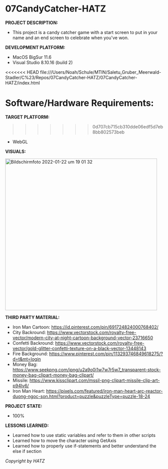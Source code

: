 # 07CandyCatcher-HATZ

__PROJECT DESCRIPTION:__

- This project is a candy catcher game with a start screen to put in your name and an end screen to celebrate when you've won.

__DEVELOPMENT PLATFORM:__

- MacOS BigSur 11.6
- Visual Studio 8.10.16 (build 2)

<<<<<<< HEAD
file:///Users/Noah/Schule/MTIN/Saletu_Gruber_Meerwald-Stadler/C%23/Repos/07CandyCatcher-HATZ/07CandyCatcher-HATZ/index.html

__Software/Hardware Requirements:__
=======
__TARGET PLATFORM:__
>>>>>>> 0d707cb715cb310dde06edf5d7eb8bb802573beb

- WebGL

__VISUALS:__

<img width="484" alt="Bildschirmfoto 2022-01-22 um 19 01 32" src="https://user-images.githubusercontent.com/56028836/150650295-b7b5b490-1898-4535-9b2e-dc5b6fd9123c.png">

__THIRD PARTY MATERIAL:__

- Iron Man Cartoon: https://id.pinterest.com/pin/691724824000768402/
- City Backround: https://www.vectorstock.com/royalty-free-vector/modern-city-at-night-cartoon-background-vector-23716650
- Confetti Backround: https://www.vectorstock.com/royalty-free-vector/gold-glitter-confetti-texture-on-a-black-vector-13448143
- Fire Background: https://www.pinterest.com/pin/113293746849618275/?d=t&mt=login
- Money Bag: https://www.seekpng.com/ipng/u2a9o0i1w7w7r5w7_transparent-stock-money-bag-clipart-money-bag-clipart/
- Missile: https://www.kissclipart.com/mssil-png-clipart-missile-clip-art-p94lv6/
- Iron Man Heart: https://pixels.com/featured/iron-man-heart-arc-reactor-duong-ngoc-son.html?product=puzzle&puzzleType=puzzle-18-24

__PROJECT STATE:__

- 100%

__LESSONS LEARNED:__

- Learned how to use static variables and refer to them in other scripts
- Learned how to move the character using GetAxis
- Learned how to properly use if-statements and better understand the else if section

_Copyright by HATZ_
